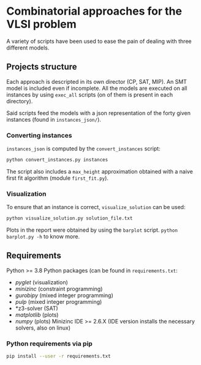 # Combinatorial approaches for the VLSI problem
A variety of scripts have been used to ease the pain of dealing with three different models.

## Projects structure
Each approach is descripted in its own director (CP, SAT, MIP). An SMT model is included even if incomplete. All the models are executed on all instances by using `exec_all` scripts (on of them is present in each directory).

Said scripts feed the models with a json representation of the forty given instances (found in `instances_json/`).

### Converting instances
`instances_json` is computed by the `convert_instances` script:
```bash
python convert_instances.py instances
```
The script also includes a `max_height` approximation obtained with a naive first fit algorithm (module `first_fit.py`).

### Visualization
To ensure that an instance is correct, `visualize_solution` can be used:
```bash
python visualize_solution.py solution_file.txt
```
Plots in the report were obtained by using the `barplot` script. `python barplot.py -h` to know more.


## Requirements
Python >= 3.8
Python packages (can be found in `requirements.txt`:
* *pyglet* (visualization)
* *minizinc* (constraint programming)
* *gurobipy* (mixed integer programming)
* *pulp*	(mixed integer programming)
* *z3-solver (SAT)
* *matplotlib* (plots)
* *numpy* (plots)
Minizinc IDE >= 2.6.X (IDE version installs the necessary solvers, also on linux)

### Python requirements via pip
```bash
pip install --user -r requirements.txt
```
